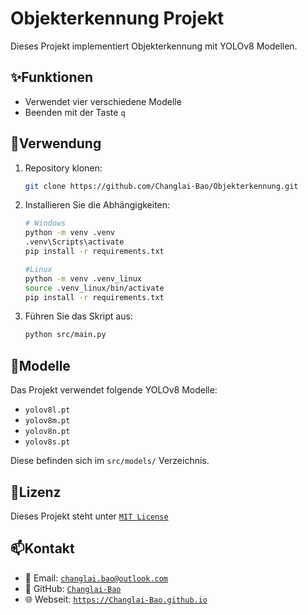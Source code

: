 # Objekterkennung Projekt

Dieses Projekt implementiert Objekterkennung mit YOLOv8 Modellen.

## ✨Funktionen

- Verwendet vier verschiedene Modelle
- Beenden mit der Taste `q`

## 🚀Verwendung

1. Repository klonen:

   ```bash
   git clone https://github.com/Changlai-Bao/Objekterkennung.git
   ```
2. Installieren Sie die Abhängigkeiten:

   ```bash
   # Windows
   python -m venv .venv
   .venv\Scripts\activate
   pip install -r requirements.txt

   #Linux
   python -m venv .venv_linux
   source .venv_linux/bin/activate
   pip install -r requirements.txt
   ```
3. Führen Sie das Skript aus:

   ```bash
   python src/main.py
   ```

## 📁Modelle

Das Projekt verwendet folgende YOLOv8 Modelle:

- `yolov8l.pt`
- `yolov8m.pt`
- `yolov8n.pt`
- `yolov8s.pt`

Diese befinden sich im `src/models/` Verzeichnis.

## 📜Lizenz

Dieses Projekt steht unter [`MIT License`](LICENSE)

## 📫Kontakt

- 📧 Email: [`changlai.bao@outlook.com`](mailto:changlai.bao@outlook.com)
- 🐙 GitHub: [`Changlai-Bao`](https://github.com/Changlai-Bao)
- 🌐 Webseit: [`https://Changlai-Bao.github.io`](https://Changlai-Bao.github.io)
